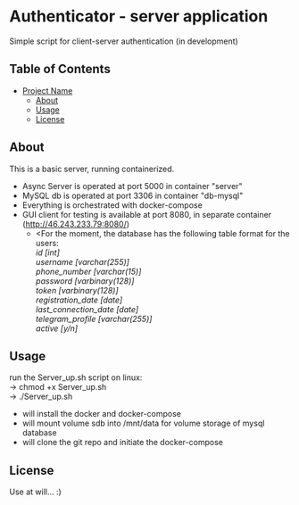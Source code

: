# Authenticator - server application

Simple script for client-server authentication (in development)

## Table of Contents

- [Project Name](#project-name)
  - [About](#about)
  - [Usage](#usage)
  - [License](#license)

## About

This is a basic server, running containerized.<br>
- Async Server is operated at port 5000 in container "server"<br>
- MySQL db is operated at port 3306 in container "db-mysql"<br>
- Everything is orchestrated with docker-compose<br>
- GUI client for testing is available at port 8080, in separate container <br>
  (http://46.243.233.79:8080/)
  - <For the moment, the database has the following table format for the users:<br><i>
  id [int]<br>
  username [varchar(255)]<br>
  phone_number [varchar(15)]<br>
  password [varbinary(128)]<br>
  token [varbinary(128)]<br>
  registration_date [date]<br>
  last_connection_date [date]<br>
  telegram_profile [varchar(255)]<br>
  active [y/n]<br></i>

## Usage

run the Server_up.sh script on linux:<br>
-> chmod +x Server_up.sh<br>
-> ./Server_up.sh<br>
* will install the docker and docker-compose<br>
* will mount volume sdb into /mnt/data for volume storage of mysql database
* will clone the git repo and initiate the docker-compose

## License
Use at will... :)